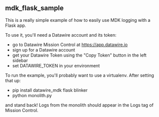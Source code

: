 mdk_flask_sample
----------------

This is a really simple example of how to easily use MDK logging with a Flask app.

To use it, you'll need a Datawire account and its token:

- go to Datawire Mission Control at https://app.datawire.io
- sign up for a Datawire account
- get your Datawire Token using the "Copy Token" button in the left sidebar
- set DATAWIRE_TOKEN in your environment

To run the example, you'll probably want to use a virtualenv. After setting that up:

- pip install datawire_mdk flask blinker
- python monolith.py

and stand back! Logs from the monolith should appear in the Logs tag of Mission Control.
